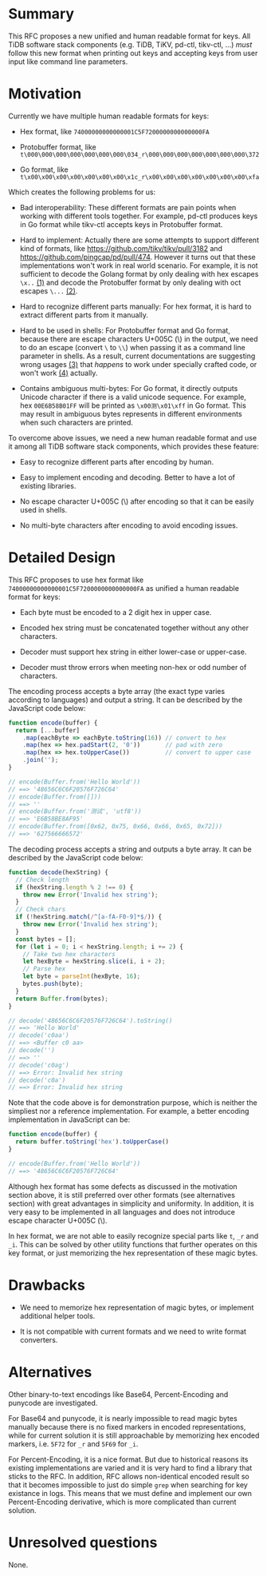 # Summary

This RFC proposes a new unified and human readable format for keys. All TiDB software stack
components (e.g. TiDB, TiKV, pd-ctl, tikv-ctl, ...) *must* follow this new format when printing out
keys and accepting keys from user input like command line parameters.

# Motivation

Currently we have multiple human readable formats for keys:

- Hex format, like `74000000000000001C5F7200000000000000FA`

- Protobuffer format, like `t\000\000\000\000\000\000\000\034_r\000\000\000\000\000\000\000\372`

- Go format, like `t\x00\x00\x00\x00\x00\x00\x00\x1c_r\x00\x00\x00\x00\x00\x00\x00\xfa`

Which creates the following problems for us:

- Bad interoperability: These different formats are pain points when working with different tools
  together. For example, pd-ctl produces keys in Go format while tikv-ctl accepts keys in
  Protobuffer format.

- Hard to implement: Actually there are some attempts to support different kind of formats, like
  https://github.com/tikv/tikv/pull/3182 and https://github.com/pingcap/pd/pull/474. However it
  turns out that these implementations won't work in real world scenario. For example, it is
  not sufficient to decode the Golang format by only dealing with hex escapes `\x..` [(1)] and
  decode the Protobuffer format by only dealing with oct escapes `\...` [(2)].

- Hard to recognize different parts manually: For hex format, it is hard to extract different parts
  from it manually.

- Hard to be used in shells: For Protobuffer format and Go format, because there are escape
  characters U+005C (\\) in the output, we need to do an escape (convert `\` to `\\`) when passing
  it as a command line parameter in shells. As a result, current documentations are suggesting
  wrong usages [(3)] that *happens* to work under specially crafted code, or won't work [(4)]
  actually.

- Contains ambiguous multi-bytes: For Go format, it directly outputs Unicode character if there is
  a valid unicode sequence. For example, hex `00E6B58B01FF` will be printed as `\x00测\x01\xff` in
  Go format. This may result in ambiguous bytes represents in different environments when such
  characters are printed.

To overcome above issues, we need a new human readable format and use it among all TiDB software
stack components, which provides these feature:

- Easy to recognize different parts after encoding by human.

- Easy to implement encoding and decoding. Better to have a lot of existing libraries.

- No escape character U+005C (\\) after encoding so that it can be easily used in shells.

- No multi-byte characters after encoding to avoid encoding issues.

# Detailed Design

This RFC proposes to use hex format like `74000000000000001C5F7200000000000000FA` as unified a human
readable format for keys:

- Each byte must be encoded to a 2 digit hex in upper case.

- Encoded hex string must be concatenated together without any other characters.

- Decoder must support hex string in either lower-case or upper-case.

- Decoder must throw errors when meeting non-hex or odd number of characters.

The encoding process accepts a byte array (the exact type varies according to languages) and output
a string. It can be described by the JavaScript code below:

```js
function encode(buffer) {
  return [...buffer]
    .map(eachByte => eachByte.toString(16)) // convert to hex
    .map(hex => hex.padStart(2, '0'))       // pad with zero
    .map(hex => hex.toUpperCase())          // convert to upper case
    .join('');
}

// encode(Buffer.from('Hello World'))
// ==> '48656C6C6F20576F726C64'
// encode(Buffer.from([]))
// ==> ''
// encode(Buffer.from('测试', 'utf8'))
// ==> 'E6B58BE8AF95'
// encode(Buffer.from([0x62, 0x75, 0x66, 0x66, 0x65, 0x72]))
// ==> '627566666572'
```

The decoding process accepts a string and outputs a byte array. It can be described by the
JavaScript code below:

```js
function decode(hexString) {
  // Check length
  if (hexString.length % 2 !== 0) {
    throw new Error('Invalid hex string');
  }
  // Check chars
  if (!hexString.match(/^[a-fA-F0-9]*$/)) {
    throw new Error('Invalid hex string');
  }
  const bytes = [];
  for (let i = 0; i < hexString.length; i += 2) {
    // Take two hex characters
    let hexByte = hexString.slice(i, i + 2);
    // Parse hex
    let byte = parseInt(hexByte, 16);
    bytes.push(byte);
  }
  return Buffer.from(bytes);
}

// decode('48656C6C6F20576F726C64').toString()
// ==> 'Hello World'
// decode('c0aa')
// ==> <Buffer c0 aa>
// decode('')
// ==> ''
// decode('c0ag')
// ==> Error: Invalid hex string
// decode('c0a')
// ==> Error: Invalid hex string
```

Note that the code above is for demonstration purpose, which is neither the simpliest nor a
reference implementation. For example, a better encoding implementation in JavaScript can be:

```js
function encode(buffer) {
  return buffer.toString('hex').toUpperCase()
}

// encode(Buffer.from('Hello World'))
// ==> '48656C6C6F20576F726C64'
```

Although hex format has some defects as discussed in the motivation section above, it is still
preferred over other formats (see alternatives section) with great advantages in simplicity and
uniformity. In addition, it is very easy to be implemented in all languages and does not introduce
escape character U+005C (\\).

In hex format, we are not able to easily recognize special parts like `t`, `_r` and `_i`. This can
be solved by other utility functions that further operates on this key format, or just memorizing
the hex representation of these magic bytes.

# Drawbacks

- We need to memorize hex representation of magic bytes, or implement additional helper tools.

- It is not compatible with current formats and we need to write format converters.

# Alternatives

Other binary-to-text encodings like Base64, Percent-Encoding and punycode are investigated.

For Base64 and punycode, it is nearly impossible to read magic bytes manually because there is no
fixed markers in encoded representations, while for current solution it is still approachable by
memorizing hex encoded markers, i.e. `5F72` for `_r` and `5F69` for `_i`.

For Percent-Encoding, it is a nice format. But due to historical reasons its existing
implementations are varied and it is very hard to find a library that sticks to the RFC. In
addition, RFC allows non-identical encoded result so that it becomes impossible to just do simple
`grep` when searching for key existance in logs. This means that we must define and implement our
own Percent-Encoding derivative, which is more complicated than current solution.

# Unresolved questions

None.

[(1)]: https://golang.org/ref/spec#Rune_literals
[(2)]: https://github.com/pingcap/pd/pull/1298/files#diff-ff78a54cb96e131d51e4628c92f70184R246
[(3)]: https://github.com/pingcap/docs/blob/e81f3225803d37ed4b23f3257dfa48fda38a22f4/tools/tikv-control.md#view-mvcc-of-a-given-key
[(4)]: https://github.com/pingcap/docs/blob/578c4cbb88e17ad55d0b6a99a1158710425f72fb/tools/pd-control.md#region-key---formatrawpbprotoprotobuf-key
